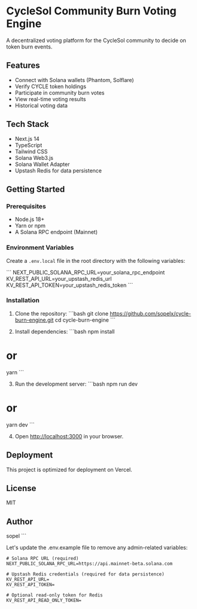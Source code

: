 # CycleSol Community Burn Voting Engine

A decentralized voting platform for the CycleSol community to decide on token burn events.

## Features

- Connect with Solana wallets (Phantom, Solflare)
- Verify CYCLE token holdings
- Participate in community burn votes
- View real-time voting results
- Historical voting data

## Tech Stack

- Next.js 14
- TypeScript
- Tailwind CSS
- Solana Web3.js
- Solana Wallet Adapter
- Upstash Redis for data persistence

## Getting Started

### Prerequisites

- Node.js 18+
- Yarn or npm
- A Solana RPC endpoint (Mainnet)

### Environment Variables

Create a `.env.local` file in the root directory with the following variables:

\`\`\`
NEXT_PUBLIC_SOLANA_RPC_URL=your_solana_rpc_endpoint
KV_REST_API_URL=your_upstash_redis_url
KV_REST_API_TOKEN=your_upstash_redis_token
\`\`\`

### Installation

1. Clone the repository:
\`\`\`bash
git clone https://github.com/sopelx/cycle-burn-engine.git
cd cycle-burn-engine
\`\`\`

2. Install dependencies:
\`\`\`bash
npm install
# or
yarn
\`\`\`

3. Run the development server:
\`\`\`bash
npm run dev
# or
yarn dev
\`\`\`

4. Open [http://localhost:3000](http://localhost:3000) in your browser.

## Deployment

This project is optimized for deployment on Vercel.

## License

MIT

## Author

sopel
\`\`\`

Let's update the .env.example file to remove any admin-related variables:

```plaintext file=".env.example"
# Solana RPC URL (required)
NEXT_PUBLIC_SOLANA_RPC_URL=https://api.mainnet-beta.solana.com

# Upstash Redis credentials (required for data persistence)
KV_REST_API_URL=
KV_REST_API_TOKEN=

# Optional read-only token for Redis
KV_REST_API_READ_ONLY_TOKEN=
